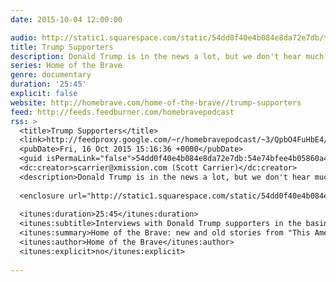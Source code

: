 ```yaml
---
date: 2015-10-04 12:00:00

audio: http://static1.squarespace.com/static/54dd0f40e4b084e8da72e7db/t/55fd7d73e4b0e00d15c6d65d/1442676099070/burnedchurches3.mp3/original/burnedchurches3.mp3
title: Trump Supporters
description: Donald Trump is in the news a lot, but we don't hear much from his supporters. Scott Carrier figured Nevada was a good place to find some.
series: Home of the Brave
genre: documentary
duration: '25:45'
explicit: false
website: http://homebrave.com/home-of-the-brave//trump-supporters
feed: http://feeds.feedburner.com/homebravepodcast
rss: >
  <title>Trump Supporters</title>
  <link>http://feedproxy.google.com/~r/homebravepodcast/~3/QpbO4FuHbE4/trump-supporters</link>
  <pubDate>Fri, 16 Oct 2015 15:16:36 +0000</pubDate>
  <guid isPermaLink="false">54dd0f40e4b084e8da72e7db:54e74bfee4b05860a4652c80:56211219e4b08826f25998d3</guid>
  <dc:creator>scarrier@xmission.com (Scott Carrier)</dc:creator>
  <description>Donald Trump is in the news a lot, but we don't hear much from his supporters. I figured Nevada was a good place to find some.</description>
  
  <enclosure url="http://static1.squarespace.com/static/54dd0f40e4b084e8da72e7db/t/56211266e4b0a369c4970c63/1445008012064/trumpsupporters.mp3" length="24787113" type="audio/mpeg" />
  
  <itunes:duration>25:45</itunes:duration>
  <itunes:subtitle>Interviews with Donald Trump supporters in the basin and range desert of Nevada.</itunes:subtitle>
  <itunes:summary>Home of the Brave: new and old stories from "This American Life" contributor Scott Carrier.</itunes:summary>
  <itunes:author>Home of the Brave</itunes:author>
  <itunes:explicit>no</itunes:explicit>
  
---
```

